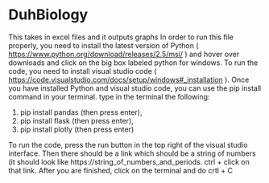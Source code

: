 # DuhBiology
This takes in excel files and it outputs graphs
In order to run this file properly, you need to install the latest version of Python ( https://www.python.org/download/releases/2.5/msi/ ) and hover over downloads and click on the big box labeled python for windows. To run the code, you need to install visual studio code ( https://code.visualstudio.com/docs/setup/windows#_installation ).
Once you have installed Python and visual studio code, you can use the pip install command in your terminal. type in the terminal the following:
1) pip install pandas (then press enter),
2) pip install flask (then press enter),
3) pip install plotly (then press enter)


To run the code, press the run button in the top right of the visual studio interface. Then there should be a link which should be a string of numbers (it should look like https://string_of_numbers_and_periods. ctrl + click on that link. After you are finished, click on the terminal and do crtl + C

